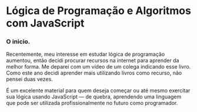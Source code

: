 # Lógica de Programação e Algoritmos com JavaScript

### O inicio.
Recentemente, meu interesse em estudar lógica de programação aumentou, então decidi procurar recursos na internet para aprender da melhor forma. Me deparei com um vídeo de um colega indicando esse livro. Como este ano decidi aprender mais utilizando livros como recurso, não pensei duas vezes.

É um excelente material para quem deseja começar ou até mesmo exercitar sua lógica usando JavaScript — de quebra, aprendendo uma linguagem que pode ser utilizada profissionalmente no futuro como programador.